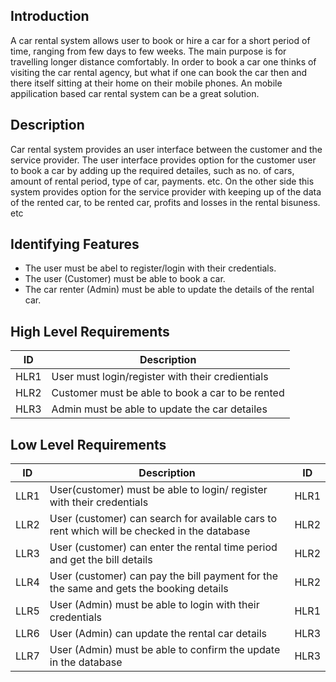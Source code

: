 ## Introduction

A car rental system allows user to book or hire a car for a short period of time, ranging from few days to few weeks. The main purpose is for travelling longer
distance comfortably. In order to book a car one thinks of visiting the car rental agency, but what if one can book the car then and there itself sitting at their home
on their mobile phones. An mobile appilication based car rental system can be a great solution.

## Description

Car rental system provides an user interface between the customer and the service provider. The user interface provides option for the customer user to book a car by
adding up the required detailes, such as no. of cars, amount of rental period, type of car, payments. etc. On the other side this system provides option for the
service provider with keeping up of the data of the rented car, to be rented car, profits and losses in the rental bisuness. etc 

## Identifying Features

*  The user must be abel to register/login with their credentials.
*  The user (Customer) must be able to book a car.
*  The car renter (Admin) must be able to update the details of the rental car.

## High Level Requirements

| ID | Description | 
|-----|-------------|
|HLR1| User must login/register with their credientials|
|HLR2| Customer must be able to book a car to be rented|
|HLR3| Admin must be able to update the car detailes|

## Low Level Requirements

| ID | Description | ID |
|-----|-------------|------|
|LLR1| User(customer) must be able to login/ register with their credentials|HLR1|
|LLR2| User (customer) can search for available cars to rent which will be checked in the database|HLR2|
|LLR3| User (customer) can enter the rental time period and get the bill details|HLR2|
|LLR4| User (customer) can pay the bill payment for the the same and gets the booking details|HLR2|
|LLR5| User (Admin) must be able to login with their credentials|HLR1|
|LLR6| User (Admin) can update the rental car details|HLR3|
|LLR7| User (Admin) must be able to confirm the update in the database|HLR3|
